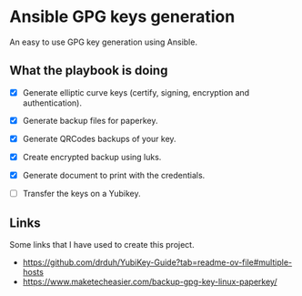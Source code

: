 # Ansible GPG keys generation

An easy to use GPG key generation using Ansible.


## What the playbook is doing

- [x] Generate elliptic curve keys (certify, signing, encryption and authentication).
- [x] Generate backup files for paperkey.
- [x] Generate QRCodes backups of your key.
- [x] Create encrypted backup using luks.
- [x] Generate document to print with the credentials.
- [ ] Transfer the keys on a Yubikey.


## Links

Some links that I have used to create this project.

- https://github.com/drduh/YubiKey-Guide?tab=readme-ov-file#multiple-hosts
- https://www.maketecheasier.com/backup-gpg-key-linux-paperkey/

